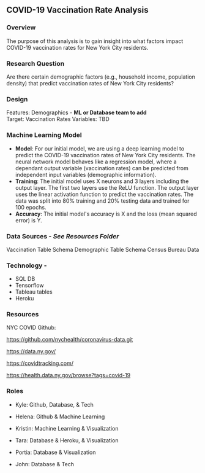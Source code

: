 ## **COVID-19 Vaccination Rate Analysis**

### Overview
The purpose of this analysis is to gain insight into what factors impact COVID-19 vaccination rates for New York City residents. 

### Research Question
Are there certain demographic factors (e.g., household income, population density) that predict vaccination rates of New York City residents?

### Design

Features: Demographics - **ML or Database team to add**<br/>
Target: Vaccination Rates
Variables: TBD

### Machine Learning Model
* **Model**: For our initial model, we are using a deep learning model to predict the COVID-19 vaccination rates of New York City residents. The neural network model behaves like a regression model, where a dependant output variable (vaccination rates) can be predicted from independent input variables (demographic information). 
* **Training**: The initial model uses X neurons and 3 layers including the output layer. The first two layers use the ReLU function. The output layer uses the linear activation function to predict the vaccination rates. The data was split into 80% training and 20% testing data and trained for 100 epochs. 
* **Accuracy**: The initial model's accuracy is X and the loss (mean squared error) is Y. 


### Data Sources - *See Resources Folder*
Vaccination Table Schema
Demographic Table Schema
Census Bureau Data

### Technology - 
* SQL DB
* Tensorflow
* Tableau tables
* Heroku

### __Resources__


NYC COVID Github:

https://github.com/nychealth/coronavirus-data.git

https://data.ny.gov/

https://covidtracking.com/

https://health.data.ny.gov/browse?tags=covid-19


### Roles

* Kyle: Github, Database, & Tech

* Helena: Github & Machine Learning

* Kristin: Machine Learning & Visualization

* Tara: Database & Heroku, & Visualization

* Portia: Database & Visualization

* John: Database & Tech

